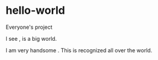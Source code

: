 # hello-world
Everyone's  project

I see , is a big world.

I am very handsome .  This is recognized all over the world.
